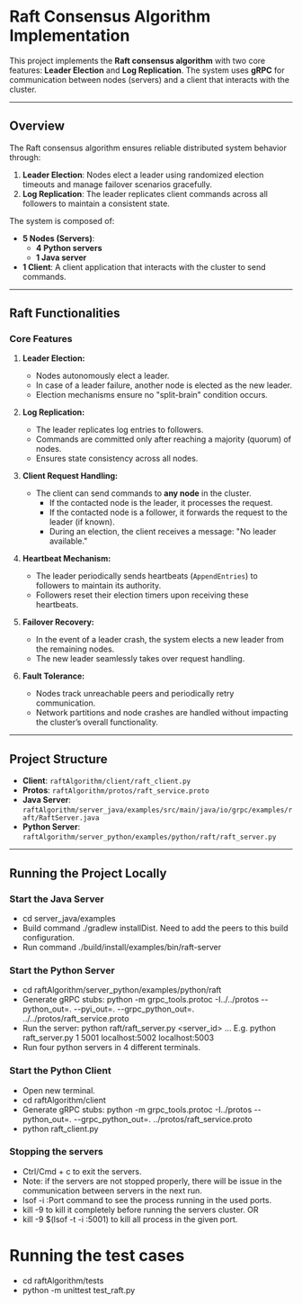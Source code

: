 # Raft Consensus Algorithm Implementation

This project implements the **Raft consensus algorithm** with two core features: **Leader Election** and **Log Replication**. The system uses **gRPC** for communication between nodes (servers) and a client that interacts with the cluster.

---

## **Overview**

The Raft consensus algorithm ensures reliable distributed system behavior through:

1. **Leader Election**: Nodes elect a leader using randomized election timeouts and manage failover scenarios gracefully.
2. **Log Replication**: The leader replicates client commands across all followers to maintain a consistent state.

The system is composed of:

- **5 Nodes (Servers)**:
  - **4 Python servers**
  - **1 Java server**
- **1 Client**: A client application that interacts with the cluster to send commands.

---

## **Raft Functionalities**

### **Core Features**
1. **Leader Election:**
   - Nodes autonomously elect a leader.
   - In case of a leader failure, another node is elected as the new leader.
   - Election mechanisms ensure no "split-brain" condition occurs.

2. **Log Replication:**
   - The leader replicates log entries to followers.
   - Commands are committed only after reaching a majority (quorum) of nodes.
   - Ensures state consistency across all nodes.

3. **Client Request Handling:**
   - The client can send commands to **any node** in the cluster.
     - If the contacted node is the leader, it processes the request.
     - If the contacted node is a follower, it forwards the request to the leader (if known).
     - During an election, the client receives a message: "No leader available."

4. **Heartbeat Mechanism:**
   - The leader periodically sends heartbeats (`AppendEntries`) to followers to maintain its authority.
   - Followers reset their election timers upon receiving these heartbeats.

5. **Failover Recovery:**
   - In the event of a leader crash, the system elects a new leader from the remaining nodes.
   - The new leader seamlessly takes over request handling.

6. **Fault Tolerance:**
   - Nodes track unreachable peers and periodically retry communication.
   - Network partitions and node crashes are handled without impacting the cluster’s overall functionality.

---

## **Project Structure**

- **Client**: `raftAlgorithm/client/raft_client.py`
- **Protos**: `raftAlgorithm/protos/raft_service.proto`
- **Java Server**: `raftAlgorithm/server_java/examples/src/main/java/io/grpc/examples/raft/RaftServer.java`
- **Python Server**: `raftAlgorithm/server_python/examples/python/raft/raft_server.py`

---

## **Running the Project Locally**

### **Start the Java Server**
- cd server_java/examples
- Build command ./gradlew installDist. Need to add the peers to this build configuration.
- Run command ./build/install/examples/bin/raft-server

### **Start the Python Server**
- cd raftAlgorithm/server_python/examples/python/raft
- Generate gRPC stubs: python -m grpc_tools.protoc -I../../protos --python_out=. --pyi_out=. --grpc_python_out=. ../../protos/raft_service.proto
- Run the server: python raft/raft_server.py <server_id> <port> <peer1> <peer2> ...
  E.g. python raft_server.py 1 5001 localhost:5002 localhost:5003
- Run four python servers in 4 different terminals.

### **Start the Python Client**
- Open new terminal.
- cd raftAlgorithm/client
- Generate gRPC stubs: python -m grpc_tools.protoc -I../protos --python_out=. --grpc_python_out=. ../protos/raft_service.proto
- python raft_client.py

### **Stopping the servers**
- Ctrl/Cmd + c to exit the servers.
- Note: if the servers are not stopped properly, there will be issue in the communication between servers in the next run.
- lsof -i :Port command to see the process running in the used ports.
- kill -9 <PID> to kill it completely before running the servers cluster. OR
- kill -9 $(lsof -t -i :5001) to kill all process in the given port.

# Running the test cases
- cd raftAlgorithm/tests
- python -m unittest test_raft.py
